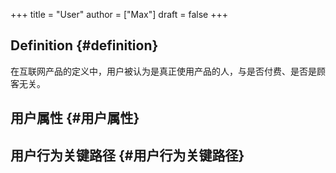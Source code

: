 +++
title = "User"
author = ["Max"]
draft = false
+++

## Definition {#definition}

在互联网产品的定义中，用户被认为是真正使用产品的人，与是否付费、是否是顾客无关。


## 用户属性 {#用户属性}


## 用户行为关键路径 {#用户行为关键路径}
